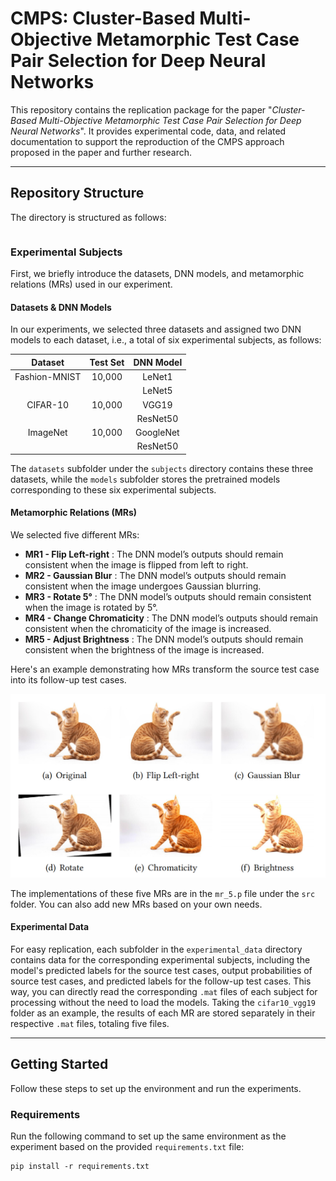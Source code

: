 # CMPS: Cluster-Based Multi-Objective Metamorphic Test Case Pair Selection for Deep Neural Networks

This repository contains the replication package for the paper "*Cluster-Based Multi-Objective Metamorphic Test Case Pair Selection for Deep Neural Networks*". It provides experimental code, data, and related documentation to support the reproduction of the CMPS approach proposed in the paper and further research.

---

## Repository Structure

The directory is structured as follows:

```

```

### Experimental Subjects

First, we briefly introduce the datasets, DNN models, and metamorphic relations (MRs) used in our experiment.

#### Datasets & DNN Models

In our experiments, we selected three datasets and assigned two DNN models to each dataset, i.e., a total of six experimental subjects, as follows:

| Dataset       | Test Set | DNN Model |
|:-------------:|:--------:|:---------:|
| Fashion-MNIST | 10,000   | LeNet1    |
|               |          | LeNet5    |
| CIFAR-10      | 10,000   | VGG19     |
|               |          | ResNet50  |
| ImageNet      | 10,000   | GoogleNet |
|               |          | ResNet50  |

The `datasets` subfolder under the `subjects` directory contains these three datasets, while the `models` subfolder stores the pretrained models corresponding to these six experimental subjects.

#### Metamorphic Relations (MRs)

We selected five different MRs:

* **MR1 - Flip Left-right** : The DNN model’s outputs should remain consistent when the image is flipped from left to right.
* **MR2 - Gaussian Blur** : The DNN model’s outputs should remain consistent when the image undergoes Gaussian blurring.
* **MR3 - Rotate 5°** : The DNN model’s outputs should remain consistent when the image is rotated by 5&deg;.
* **MR4 - Change Chromaticity** : The DNN model’s outputs should remain consistent when the chromaticity of the image is increased.
* **MR5 - Adjust Brightness** : The DNN model’s outputs should remain consistent when the brightness of the image is increased.

Here's an example demonstrating how MRs transform the source test case into its follow-up test cases.

![Examples of the Selected MRs Applied to an Image of a Cat](mrs_example.png)

The implementations of these five MRs are in the `mr_5.p` file under the `src` folder. You can also add new MRs based on your own needs.

#### Experimental Data


For easy replication, each subfolder in the `experimental_data` directory contains data for the corresponding experimental subjects, including the model's predicted labels for the source test cases, output probabilities of source test cases, and predicted labels for the follow-up test cases. This way, you can directly read the corresponding `.mat` files of each subject for processing without the need to load the models. Taking the `cifar10_vgg19` folder as an example, the results of each MR are stored separately in their respective `.mat` files, totaling five files.

---

## Getting Started

Follow these steps to set up the environment and run the experiments.

### Requirements
Run the following command to set up the same environment as the experiment based on the provided `requirements.txt` file:

```
pip install -r requirements.txt
```

